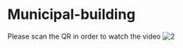 # Municipal-building
Please scan the QR in order to watch the video
![2](https://github.com/mohammadarchitect20/Municipal-building/assets/142441741/04fcd9d2-dd44-48d4-93d7-59f8ac5a22cf)
